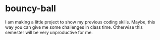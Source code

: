 # bouncy-ball
I am making a little project to show my previous coding skills. Maybe, this way you can give me some challenges in class time. Otherwise this semester will be very unproductive for me.
